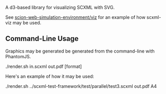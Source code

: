 A d3-based library for visualizing SCXML with SVG.

See [scion-web-simulation-environment/viz](https://github.com/jbeard4/scion-web-simulation-environment/tree/viz) for an example of how scxml-viz may be used.

Command-Line Usage
------------------

Graphics may be generated be generated from the command-line with PhantomJS. 

  ./render.sh in.scxml out.pdf [format]

Here's an example of how it may be used:

  ./render.sh ../scxml-test-framework/test/parallel/test3.scxml out.pdf A4
